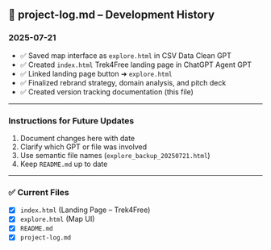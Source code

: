 ## 📓 project-log.md – Development History

### 2025-07-21
- ✅ Saved map interface as `explore.html` in CSV Data Clean GPT
- ✅ Created `index.html` Trek4Free landing page in ChatGPT Agent GPT
- ✅ Linked landing page button ➜ `explore.html`
- ✅ Finalized rebrand strategy, domain analysis, and pitch deck
- ✅ Created version tracking documentation (this file)

---

### Instructions for Future Updates
1. Document changes here with date
2. Clarify which GPT or file was involved
3. Use semantic file names (`explore_backup_20250721.html`)
4. Keep `README.md` up to date

---

### ✅ Current Files
- [x] `index.html` (Landing Page – Trek4Free)
- [x] `explore.html` (Map UI)
- [x] `README.md`
- [x] `project-log.md`
